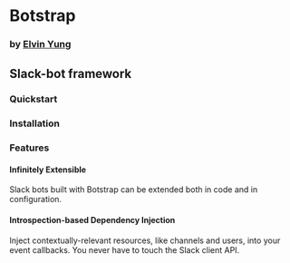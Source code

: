 # Botstrap
### by [Elvin Yung](https://github.com/elvinyung)
## Slack-bot framework


### Quickstart

### Installation

### Features
#### Infinitely Extensible
Slack bots built with Botstrap can be extended both in code and in configuration.

#### Introspection-based Dependency Injection
Inject contextually-relevant resources, like channels and users, into your event callbacks. You never have to touch the Slack client API.

####
